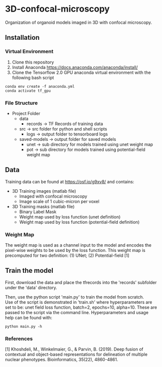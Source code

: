 # 3D-confocal-microscopy
Organization of organoid models imaged in 3D with confocal microscopy.

## Installation
### Virtual Environment
1) Clone this repository
2) Install Anaconda <https://docs.anaconda.com/anaconda/install/>
2) Clone the Tensorflow 2.0 GPU anaconda virtual environment with the following bash script

```
conda env create -f anaconda.yml
conda activate tf_gpu
```

### File Structure
* Project Folder
  * data
    * records -> TF Records of training data
  * src -> src folder for python and shell scripts
    * logs -> output folder to tensorboard logs
  * saved-models -> output folder for saved models
    * unet -> sub directory for models trained using unet weight map
    * pot -> sub directory for models trained using potential-field weight map

## Data
Training data can be found at <https://osf.io/g9xv8/> and contains:
* 3D Training images (matlab file)
  * Imaged with confocal microscopy
  * Image scale of 1 cubic-micron per voxel
* 3D Training masks (matlab file)
  * Binary Label Mask
  * Weight map used by loss function (unet definition)
  * Weight map used by loss function (potential-field definition)
  
### Weight Map
The weight map is used as a channel input to the model and encodes the pixel-wise weights to be used by the loss function.
This weight map is precomputed for two definition: (1) UNet; (2) Potential-field [1]

## Train the model
First, download the data and place the tfrecords into the 'records' subfolder under the 'data' directory.

Then, use the python script 'main.py' to train the model from scratch.  
Use of the script is demonstrated in 'train.sh' where hyperparameters are set to be: unet field loss function, batch=2, epochs=10, alpha=10.
These are passed to the script via the command line.
Hyperparameters and usage help can be found with:

```
python main.py -h
```

### References
[1] Khoshdeli, M., Winkelmaier, G., & Parvin, B. (2019). Deep fusion of contextual and object-based representations for delineation of multiple nuclear phenotypes. Bioinformatics, 35(22), 4860-4861.
